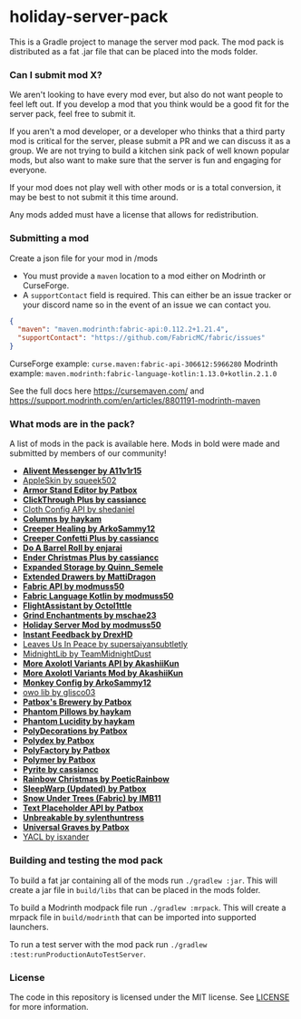 # holiday-server-pack

This is a Gradle project to manage the server mod pack. The mod pack is distributed as a fat .jar file that can be placed into the mods folder.

### Can I submit mod X?

We aren't looking to have every mod ever, but also do not want people to feel left out. If you develop a mod that you think would be a good fit for the server pack, feel free to submit it.

If you aren't a mod developer, or a developer who thinks that a third party mod is critical for the server, please submit a PR and we can discuss it as a group. We are not trying to build a kitchen sink pack of well known popular mods, but also want to make sure that the server is fun and engaging for everyone.

If your mod does not play well with other mods or is a total conversion, it may be best to not submit it this time around.

Any mods added must have a license that allows for redistribution.

### Submitting a mod

Create a json file for your mod in /mods

- You must provide a `maven` location to a mod either on Modrinth or CurseForge.
- A `supportContact` field is required. This can either be an issue tracker or your discord name so in the event of an issue we can contact you.

```json
{
  "maven": "maven.modrinth:fabric-api:0.112.2+1.21.4",
  "supportContact": "https://github.com/FabricMC/fabric/issues"
}
```

CurseForge example: `curse.maven:fabric-api-306612:5966280`
Modrinth example: `maven.modrinth:fabric-language-kotlin:1.13.0+kotlin.2.1.0`

See the full docs here https://cursemaven.com/ and https://support.modrinth.com/en/articles/8801191-modrinth-maven

### What mods are in the pack?

A list of mods in the pack is available here. Mods in bold were made and submitted by members of our community!

- [**Alivent Messenger by A11v1r15**](https://modrinth.com/mod/alivent-messager)
- [AppleSkin by squeek502](https://modrinth.com/mod/appleskin)
- [**Armor Stand Editor by Patbox**](https://modrinth.com/mod/armorstandeditor)
- [**ClickThrough Plus by cassiancc**](https://modrinth.com/mod/clickthrough+)
- [Cloth Config API by shedaniel](https://modrinth.com/mod/cloth-config)
- [**Columns by haykam**](https://modrinth.com/mod/columns)
- [**Creeper Healing by ArkoSammy12**](https://modrinth.com/mod/creeper-healing)
- [**Creeper Confetti Plus by cassiancc**](https://modrinth.com/mod/creeperconfetti+)
- [**Do A Barrel Roll by enjarai**](https://modrinth.com/mod/do-a-barrel-roll)
- [**Ender Christmas Plus by cassiancc**](https://modrinth.com/mod/ender-christmas+)
- [**Expanded Storage by Quinn_Semele**](https://modrinth.com/mod/expanded-storage)
- [**Extended Drawers by MattiDragon**](https://modrinth.com/mod/extended-drawers)
- [**Fabric API by modmuss50**](https://modrinth.com/mod/fabric-api)
- [**Fabric Language Kotlin by modmuss50**](https://modrinth.com/mod/fabric-language-kotlin)
- [**FlightAssistant by Octol1ttle**](https://modrinth.com/mod/flightassistant)
- [**Grind Enchantments by mschae23**](https://modrinth.com/mod/grind-enchantments)
- [**Holiday Server Mod by modmuss50**](https://github.com/modmuss50/holiday-server-pack)
- [**Instant Feedback by DrexHD**](https://modrinth.com/mod/instant-feedback)
- [Leaves Us In Peace by supersaiyansubtletly](https://modrinth.com/mod/leaves-us-in-peace)
- [MidnightLib by TeamMidnightDust](https://modrinth.com/mod/midnightlib)
- [**More Axolotl Variants API by AkashiiKun**](https://modrinth.com/mod/mavapi)
- [**More Axolotl Variants Mod by AkashiiKun**](https://modrinth.com/mod/mavm)
- [**Monkey Config by ArkoSammy12**](https://modrinth.com/mod/monkey-config)
- [owo lib by glisco03](https://modrinth.com/mod/owo-lib)
- [**Patbox's Brewery by Patbox**](https://modrinth.com/mod/brewery)
- [**Phantom Pillows by haykam**](https://modrinth.com/mod/phantom-pillows)
- [**Phantom Lucidity by haykam**](https://github.com/haykam821/Phantom-Lucidity/)
- [**PolyDecorations by Patbox**](https://modrinth.com/mod/polydecorations)
- [**Polydex by Patbox**](https://modrinth.com/mod/polydex)
- [**PolyFactory by Patbox**](https://modrinth.com/mod/polyfactory)
- [**Polymer by Patbox**](https://modrinth.com/mod/polymer)
- [**Pyrite by cassiancc**](https://modrinth.com/mod/pyrite)
- [**Rainbow Christmas by PoeticRainbow**](https://modrinth.com/mod/rainbow-christmas)
- [**SleepWarp (Updated) by Patbox**](https://modrinth.com/mod/sleep-warp-updated)
- [**Snow Under Trees (Fabric) by IMB11**](https://modrinth.com/mod/snow-under-trees-remastered)
- [**Text Placeholder API by Patbox**](https://modrinth.com/mod/placeholder-api)
- [**Unbreakable by sylenthuntress**](https://modrinth.com/mod/durability-rework)
- [**Universal Graves by Patbox**](https://modrinth.com/mod/universal-graves)
- [YACL by isxander](https://modrinth.com/mod/yacl)

### Building and testing the mod pack

To build a fat jar containing all of the mods run `./gradlew :jar`. This will create a jar file in `build/libs` that can be placed in the mods folder.

To build a Modrinth modpack file run `./gradlew :mrpack`. This will create a mrpack file in `build/modrinth` that can be imported into supported launchers.

To run a test server with the mod pack run `./gradlew :test:runProductionAutoTestServer`.

### License

The code in this repository is licensed under the MIT license. See [LICENSE](LICENSE) for more information.
